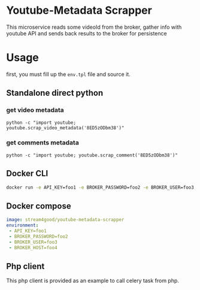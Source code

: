 # Youtube-Metadata Scrapper

This microservice reads some videoId from the broker, gather info with youtube API and sends back results to the broker for persistence

# Usage

first, you must fill up the `env.tpl` file and source it.

## Standalone direct python

### get video metadata
```
python -c "import youtube; youtube.scrap_video_metadata('8ED5zODbm38')"
```

### get comments metadata

```
python -c "import youtube; youtube.scrap_comment('8ED5zODbm38')"
```

## Docker CLI

```bash
docker run -e API_KEY=foo1 -e BROKER_PASSWORD=foo2 -e BROKER_USER=foo3 -e BROKER_HOST=foo4 stream4good/youtube-metadata-scrapper
```

## Docker compose

```yaml
image: stream4good/youtube-metadata-scrapper
environment: 
 - API_KEY=foo1
 - BROKER_PASSWORD=foo2
 - BROKER_USER=foo3 
 - BROKER_HOST=foo4
```

## Php client

This php client is provided as an example to call celery task from php.
